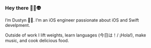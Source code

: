 ### Hey there ✌🏻👽

I’m Dustyn 👋🏻. I’m an iOS engineer passionate about iOS and Swift develpment.

Outside of work I lift weights, learn languages (今日は！/ ¡Hola!), make music, and cook delicious food.

<!-- ![GitHub stats](https://github-readme-stats.vercel.app/api?username=dustynaugust&show_icons=true&count_private=true&include_all_commits=true&border_radius=13&hide_border=true&title_color=fff&text_color=fff&icon_color=fff&bg_color=90,fbb040,fc7333,f05138,f05138,f05138,f05138,f05138,f05138,f05138,f05138,f05138)
 -->
